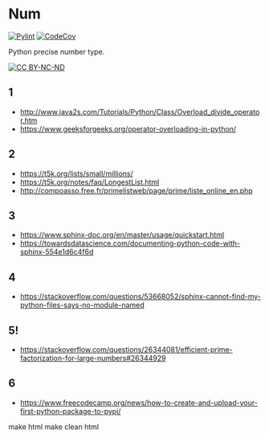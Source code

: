 # Num

[![Pylint](https://github.com/Tini4/Num/actions/workflows/pylint.yml/badge.svg)](https://github.com/Tini4/Num/actions/workflows/pylint.yml)
[![CodeCov](https://codecov.io/gh/Tini4/Num/branch/master/graph/badge.svg?token=BILTI4331O)](https://codecov.io/gh/Tini4/Num)

Python precise number type.

[![CC BY-NC-ND](https://i.creativecommons.org/l/by-nc-nd/4.0/88x31.png)](http://creativecommons.org/licenses/by-nc-nd/4.0/)

## 1
- http://www.java2s.com/Tutorials/Python/Class/Overload_divide_operator.htm
- https://www.geeksforgeeks.org/operator-overloading-in-python/

## 2
- https://t5k.org/lists/small/millions/
- https://t5k.org/notes/faq/LongestList.html
- http://compoasso.free.fr/primelistweb/page/prime/liste_online_en.php

## 3
- https://www.sphinx-doc.org/en/master/usage/quickstart.html
- https://towardsdatascience.com/documenting-python-code-with-sphinx-554e1d6c4f6d

## 4
- https://stackoverflow.com/questions/53668052/sphinx-cannot-find-my-python-files-says-no-module-named

## 5!
- https://stackoverflow.com/questions/26344081/efficient-prime-factorization-for-large-numbers#26344929

## 6
- https://www.freecodecamp.org/news/how-to-create-and-upload-your-first-python-package-to-pypi/

make html
make clean html
